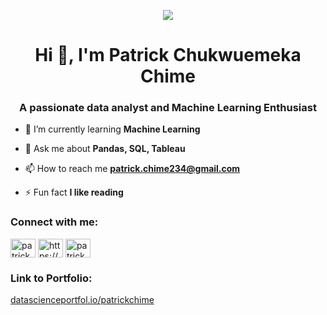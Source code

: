 <p align="center"> <img src="https://media.giphy.com/media/JkVnfE54QdOMQBxmHg/giphy.gif"> </p>
<h1 align="center">Hi 👋, I'm Patrick Chukwuemeka Chime</h1>
<h3 align="center">A passionate data analyst and Machine Learning Enthusiast</h3>

- 🌱 I’m currently learning **Machine Learning**

- 💬 Ask me about **Pandas, SQL, Tableau**

- 📫 How to reach me **patrick.chime234@gmail.com**

- ⚡ Fun fact **I like reading**

<h3 align="left">Connect with me:</h3>
<p align="left">
<a href="https://twitter.com/patrick_chime" target="blank"><img align="center" src="https://raw.githubusercontent.com/rahuldkjain/github-profile-readme-generator/master/src/images/icons/Social/twitter.svg" alt="patrick_chime" height="30" width="40" /></a>
<a href="https://linkedin.com/in/https://www.linkedin.com/in/patrick-chukwuemeka-chime" target="blank"><img align="center" src="https://raw.githubusercontent.com/rahuldkjain/github-profile-readme-generator/master/src/images/icons/Social/linked-in-alt.svg" alt="https://www.linkedin.com/in/patrick-chukwuemeka-chime" height="30" width="40" /></a>
<a href="https://kaggle.com/patrick chukwuemeka chime" target="blank"><img align="center" src="https://raw.githubusercontent.com/rahuldkjain/github-profile-readme-generator/master/src/images/icons/Social/kaggle.svg" alt="patrick chukwuemeka chime" height="30" width="40" /></a>
</p>

<p><h3>Link to Portfolio:</h3><a href="https://www.datascienceportfol.io/patrickchime">datascienceportfol.io/patrickchime</a></p>


